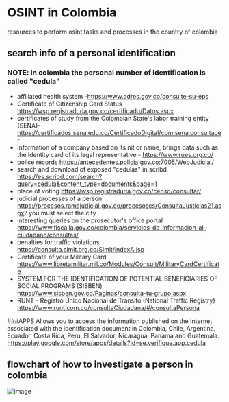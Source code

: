 # OSINT in Colombia
resources to perform osint tasks and processes in the country of colombia


## **search info of a personal identification**

### NOTE: in colombia the personal number of identification is called "cedula"


* affiliated health system -https://www.adres.gov.co/consulte-su-eps 
* Certificate of Citizenship Card Status https://wsp.registraduria.gov.co/certificado/Datos.aspx
* certificates of study from the Colombian State's labor training entity (SENA)- https://certificados.sena.edu.co/CertificadoDigital/com.sena.consultacer
* information of a company based on its nit or name, brings data such as the identity card of its legal representative - https://www.rues.org.co/
* police records https://antecedentes.policia.gov.co:7005/WebJudicial/
* search and download of exposed "cedulas" in scribd https://es.scribd.com/search?query=cedula&content_type=documents&page=1
* place of voting https://wsp.registraduria.gov.co/censo/consultar/ 
* judicial processes of a person https://procesos.ramajudicial.gov.co/procesoscs/ConsultaJusticias21.aspx?  you must select the city
* interesting queries on the prosecutor's office portal https://www.fiscalia.gov.co/colombia/servicios-de-informacion-al-ciudadano/consultas/
* penalties for traffic violations https://consulta.simit.org.co/Simit/indexA.jsp
* Certificate of your Military Card https://www.libretamilitar.mil.co/Modules/Consult/MilitaryCardCertificate
* SYSTEM FOR THE IDENTIFICATION OF POTENTIAL BENEFICIARIES OF SOCIAL PROGRAMS (SISBEN)  https://www.sisben.gov.co/Paginas/consulta-tu-grupo.aspx
* RUNT - Registro Único Nacional de Transito (National Traffic Registry) https://www.runt.com.co/consultaCiudadana/#/consultaPersona


###APPS
Allows you to access the information published on the Internet associated with the identification document in Colombia, Chile, Argentina, Ecuador, Costa Rica, Peru, El Salvador, Nicaragua, Panama and Guatemala. 
https://play.google.com/store/apps/details?id=se.verifique.app.cedula 

## **flowchart of how to investigate a person in colombia**

![image](https://user-images.githubusercontent.com/105987889/202801839-2a4ff328-42aa-469e-b93d-99901049f6b7.png)
